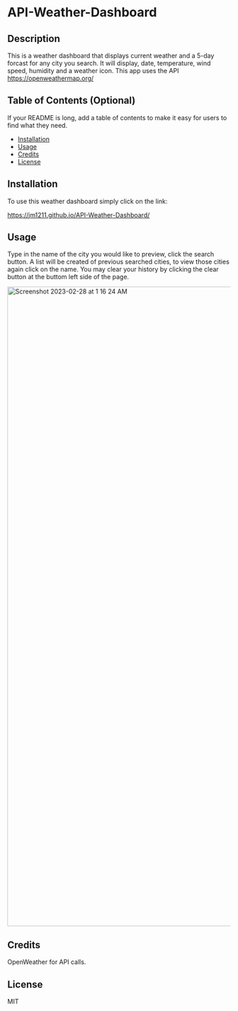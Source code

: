# API-Weather-Dashboard

## Description

This is a weather dashboard that displays current weather and a 5-day forcast for any city you search. It will display, date, temperature, wind speed, humidity and a weather icon. This app uses the API https://openweathermap.org/

## Table of Contents (Optional)

If your README is long, add a table of contents to make it easy for users to find what they need.

- [Installation](#installation)
- [Usage](#usage)
- [Credits](#credits)
- [License](#license)

## Installation

To use this weather dashboard simply click on the link: 

https://jm1211.github.io/API-Weather-Dashboard/

## Usage
 
 Type in the name of the city you would like to preview, click the search button. A list will be created of previous searched cities, to view those cities again click on the name. You may clear your history by clicking the clear button at the buttom left side of the page. 
 
<img width="1440" alt="Screenshot 2023-02-28 at 1 16 24 AM" src="https://user-images.githubusercontent.com/110876203/221795881-ef561728-df7d-4fd7-91aa-1f7b46f05fbc.png">


## Credits

OpenWeather for API calls. 

## License

MIT
